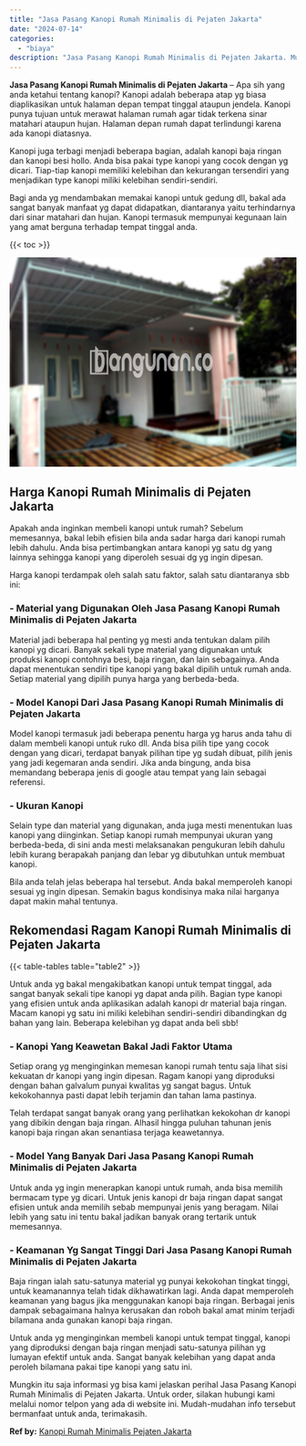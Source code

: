 ```yaml
---
title: "Jasa Pasang Kanopi Rumah Minimalis di Pejaten Jakarta"
date: "2024-07-14"
categories: 
  - "biaya"
description: "Jasa Pasang Kanopi Rumah Minimalis di Pejaten Jakarta. Mungkin itu saja informasi yg bisa kami jelaskan perihal Jasa Pasang Kanopi Rumah Minimalis di Pejaten..."
---
```


**Jasa Pasang Kanopi Rumah Minimalis di Pejaten Jakarta** – Apa sih yang anda ketahui tentang kanopi? Kanopi adalah beberapa atap yg biasa diaplikasikan untuk halaman depan tempat tinggal ataupun jendela. Kanopi punya tujuan untuk merawat halaman rumah agar tidak terkena sinar matahari ataupun hujan. Halaman depan rumah dapat terlindungi karena ada kanopi diatasnya.

Kanopi juga terbagi menjadi beberapa bagian, adalah kanopi baja ringan dan kanopi besi hollo. Anda bisa pakai type kanopi yang cocok dengan yg dicari. Tiap-tiap kanopi memiliki kelebihan dan kekurangan tersendiri yang menjadikan type kanopi miliki kelebihan sendiri-sendiri.

Bagi anda yg mendambakan memakai kanopi untuk gedung dll, bakal ada sangat banyak manfaat yg dapat didapatkan, diantaranya yaitu terhindarnya dari sinar matahari dan hujan. Kanopi termasuk mempunyai kegunaan lain yang amat berguna terhadap tempat tinggal anda.

{{< toc >}}

![Jasa Pasang Kanopi Rumah Minimalis di Pejaten Jakarta](/images/harga-kanopi-minimalis-45.png)

## Harga Kanopi Rumah Minimalis di Pejaten Jakarta

Apakah anda inginkan membeli kanopi untuk rumah? Sebelum memesannya, bakal lebih efisien bila anda sadar harga dari kanopi rumah lebih dahulu. Anda bisa pertimbangkan antara kanopi yg satu dg yang lainnya sehingga kanopi yang diperoleh sesuai dg yg ingin dipesan.

Harga kanopi terdampak oleh salah satu faktor, salah satu diantaranya sbb ini:

### \- Material yang Digunakan Oleh Jasa Pasang Kanopi Rumah Minimalis di Pejaten Jakarta

Material jadi beberapa hal penting yg mesti anda tentukan dalam pilih kanopi yg dicari. Banyak sekali type material yang digunakan untuk produksi kanopi contohnya besi, baja ringan, dan lain sebagainya. Anda dapat menentukan sendiri tipe kanopi yang bakal dipilih untuk rumah anda. Setiap material yang dipilih punya harga yang berbeda-beda.

### \- Model Kanopi Dari Jasa Pasang Kanopi Rumah Minimalis di Pejaten Jakarta

Model kanopi termasuk jadi beberapa penentu harga yg harus anda tahu di dalam membeli kanopi untuk ruko dll. Anda bisa pilih tipe yang cocok dengan yang dicari, terdapat banyak pilihan tipe yg sudah dibuat, pilih jenis yang jadi kegemaran anda sendiri. Jika anda bingung, anda bisa memandang beberapa jenis di google atau tempat yang lain sebagai referensi.

### \- Ukuran Kanopi

Selain type dan material yang digunakan, anda juga mesti menentukan luas kanopi yang diinginkan. Setiap kanopi rumah mempunyai ukuran yang berbeda-beda, di sini anda mesti melaksanakan pengukuran lebih dahulu lebih kurang berapakah panjang dan lebar yg dibutuhkan untuk membuat kanopi.

Bila anda telah jelas beberapa hal tersebut. Anda bakal memperoleh kanopi sesuai yg ingin dipesan. Semakin bagus kondisinya maka nilai harganya dapat makin mahal tentunya.

## Rekomendasi Ragam Kanopi Rumah Minimalis di Pejaten Jakarta

{{< table-tables table="table2" >}}

Untuk anda yg bakal mengakibatkan kanopi untuk tempat tinggal, ada sangat banyak sekali tipe kanopi yg dapat anda pilih. Bagian type kanopi yang efisien untuk anda aplikasikan adalah kanopi dr material baja ringan. Macam kanopi yg satu ini miliki kelebihan sendiri-sendiri dibandingkan dg bahan yang lain. Beberapa kelebihan yg dapat anda beli sbb!

### \- Kanopi Yang Keawetan Bakal Jadi Faktor Utama

Setiap orang yg menginginkan memesan kanopi rumah tentu saja lihat sisi kekuatan dr kanopi yang ingin dipesan. Ragam kanopi yang diproduksi dengan bahan galvalum punyai kwalitas yg sangat bagus. Untuk kekokohannya pasti dapat lebih terjamin dan tahan lama pastinya.

Telah terdapat sangat banyak orang yang perlihatkan kekokohan dr kanopi yang dibikin dengan baja ringan. Alhasil hingga puluhan tahunan jenis kanopi baja ringan akan senantiasa terjaga keawetannya.

### \- Model Yang Banyak Dari Jasa Pasang Kanopi Rumah Minimalis di Pejaten Jakarta

Untuk anda yg ingin menerapkan kanopi untuk rumah, anda bisa memilih bermacam type yg dicari. Untuk jenis kanopi dr baja ringan dapat sangat efisien untuk anda memilih sebab mempunyai jenis yang beragam. Nilai lebih yang satu ini tentu bakal jadikan banyak orang tertarik untuk memesannya.

### \- Keamanan Yg Sangat Tinggi Dari Jasa Pasang Kanopi Rumah Minimalis di Pejaten Jakarta

Baja ringan ialah satu-satunya material yg punyai kekokohan tingkat tinggi, untuk keamanannya telah tidak dikhawatirkan lagi. Anda dapat memperoleh keamanan yang bagus jika menggunakan kanopi baja ringan. Berbagai jenis dampak sebagaimana halnya kerusakan dan roboh bakal amat minim terjadi bilamana anda gunakan kanopi baja ringan.

Untuk anda yg menginginkan membeli kanopi untuk tempat tinggal, kanopi yang diproduksi dengan baja ringan menjadi satu-satunya pilihan yg lumayan efektif untuk anda. Sangat banyak kelebihan yang dapat anda peroleh bilamana pakai tipe kanopi yang satu ini.

Mungkin itu saja informasi yg bisa kami jelaskan perihal Jasa Pasang Kanopi Rumah Minimalis di Pejaten Jakarta. Untuk order, silakan hubungi kami melalui nomor telpon yang ada di website ini. Mudah-mudahan info tersebut bermanfaat untuk anda, terimakasih.

**Ref by:**  [Kanopi Rumah Minimalis Pejaten Jakarta](https://id.wikipedia.org/wiki/Kanopi)
